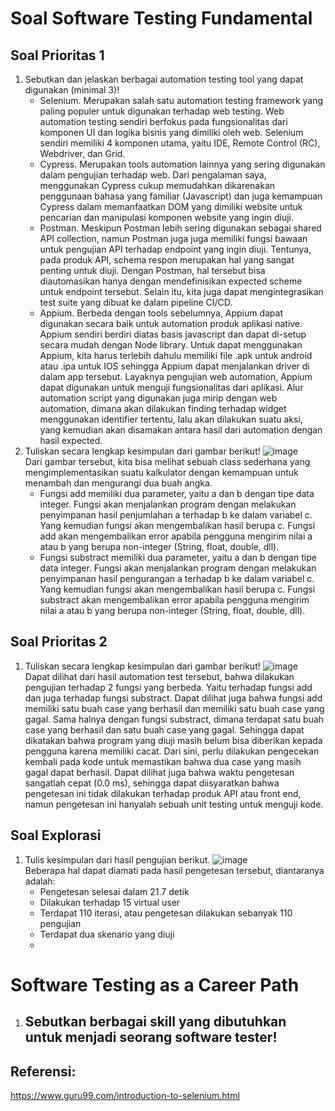 # Soal Software Testing Fundamental
## Soal Prioritas 1
1. Sebutkan dan jelaskan berbagai automation testing tool yang dapat digunakan (minimal 3)!
    - Selenium. Merupakan salah satu automation testing framework yang paling populer untuk digunakan terhadap web testing. Web automation testing sendiri berfokus pada fungsionalitas dari komponen UI dan logika bisnis yang dimiliki oleh web. Selenium sendiri memiliki 4 komponen utama, yaitu IDE, Remote Control (RC), Webdriver, dan Grid. 
    - Cypress. Merupakan tools automation lainnya yang sering digunakan dalam pengujian terhadap web. Dari pengalaman saya, menggunakan Cypress cukup memudahkan dikarenakan penggunaan bahasa yang familiar (Javascript) dan juga kemampuan Cypress dalam memanfaatkan DOM yang dimiliki website untuk pencarian dan manipulasi komponen website yang ingin diuji. 
    - Postman. Meskipun Postman lebih sering digunakan sebagai shared API collection, namun Postman juga juga memiliki fungsi bawaan untuk pengujian API terhadap endpoint yang ingin diuji. Tentunya, pada produk API, schema respon merupakan hal yang sangat penting untuk diuji. Dengan Postman, hal tersebut bisa diautomasikan hanya dengan mendefinisikan expected scheme untuk endpoint tersebut. Selain itu, kita juga dapat mengintegrasikan test suite yang dibuat ke dalam pipeline CI/CD.
    - Appium. Berbeda dengan tools sebelumnya, Appium dapat digunakan secara baik untuk automation produk aplikasi native. Appium sendiri berdiri diatas basis javascript dan dapat di-setup secara mudah dengan Node library. Untuk dapat menggunakan Appium, kita harus terlebih dahulu memiliki file .apk untuk android atau .ipa untuk IOS sehingga Appium dapat menjalankan driver di dalam app tersebut. Layaknya pengujian web automation, Appium dapat digunakan untuk menguji fungsionalitas dari aplikasi. Alur automation script yang digunakan juga mirip dengan web automation, dimana akan dilakukan finding terhadap widget menggunakan identifier tertentu, lalu akan dilakukan suatu aksi, yang kemudian akan disamakan antara hasil dari automation dengan hasil expected.
2. Tuliskan secara lengkap kesimpulan dari gambar berikut!
![image](https://user-images.githubusercontent.com/70261732/219845752-d933d25b-9ad5-44b9-b834-6e9ca2cfb100.png)  
Dari gambar tersebut, kita bisa melihat sebuah class sederhana yang mengimplementasikan suatu kalkulator dengan kemampuan untuk menambah dan mengurangi dua buah angka. 
   - Fungsi add memiliki dua parameter, yaitu a dan b dengan tipe data integer. Fungsi akan menjalankan program dengan melakukan penyimpanan hasil penjumlahan a terhadap b ke dalam variabel c. Yang kemudian fungsi akan mengembalikan hasil berupa c. Fungsi add akan mengembalikan error apabila pengguna mengirim nilai a atau b yang berupa non-integer (String, float, double, dll).
   - Fungsi substract memiliki dua parameter, yaitu a dan b dengan tipe data integer. Fungsi akan menjalankan program dengan melakukan penyimpanan hasil pengurangan a terhadap b ke dalam variabel c. Yang kemudian fungsi akan mengembalikan hasil berupa c. Fungsi substract akan mengembalikan error apabila pengguna mengirim nilai a atau b yang berupa non-integer (String, float, double, dll).

## Soal Prioritas 2
1. Tuliskan secara lengkap kesimpulan dari gambar berikut!
![image](https://user-images.githubusercontent.com/70261732/219846169-f117b09e-dc7f-40ec-8f17-bef807bfc86c.png)  
Dapat dilihat dari hasil automation test tersebut, bahwa dilakukan pengujian terhadap 2 fungsi yang berbeda. Yaitu terhadap fungsi add dan juga terhadap fungsi substract. Dapat dilihat juga bahwa fungsi add memiliki satu buah case yang berhasil dan memiliki satu buah case yang gagal. Sama halnya dengan fungsi substract, dimana terdapat satu buah case yang berhasil dan satu buah case yang gagal. Sehingga dapat dikatakan bahwa program yang diuji masih belum bisa diberikan kepada pengguna karena memiliki cacat. Dari sini, perlu dilakukan pengecekan kembali pada kode untuk memastikan bahwa dua case yang masih gagal dapat berhasil. Dapat dilihat juga bahwa waktu pengetesan sangatlah cepat (0.0 ms), sehingga dapat diisyaratkan bahwa pengetesan ini tidak dilakukan terhadap produk API atau front end, namun pengetesan ini hanyalah sebuah unit testing untuk menguji kode. 
## Soal Explorasi
1. Tulis kesimpulan dari hasil pengujian berikut.
![image](https://user-images.githubusercontent.com/70261732/219846830-73e5d508-4759-4820-8bbd-4dff8f89c3a5.png)  
Beberapa hal dapat diamati pada hasil pengetesan tersebut, diantaranya adalah:
    - Pengetesan selesai dalam 21.7 detik
    - Dilakukan terhadap 15 virtual user
    - Terdapat 110 iterasi, atau pengetesan dilakukan sebanyak 110 pengujian
    - Terdapat dua skenario yang diuji
    - 

# Software Testing as a Career Path  
1. Sebutkan berbagai skill yang dibutuhkan untuk menjadi seorang software tester!
    - 

## Referensi:
https://www.guru99.com/introduction-to-selenium.html
